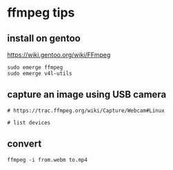 # ffmpeg tips

## install on gentoo
https://wiki.gentoo.org/wiki/FFmpeg
```
sudo emerge ffmpeg
sudo emerge v4l-utils

```

## capture an image using USB camera

```
# https://trac.ffmpeg.org/wiki/Capture/Webcam#Linux

# list devices

```

## convert
```
ffmpeg -i from.webm to.mp4
```
